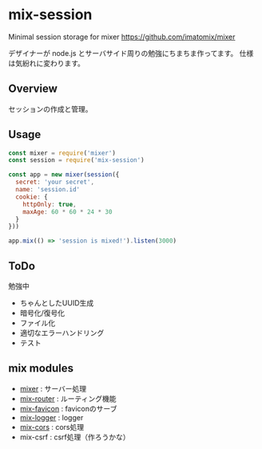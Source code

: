 # mix-session
Minimal session storage for mixer https://github.com/imatomix/mixer

デザイナーが node.js とサーバサイド周りの勉強にちまちま作ってます。
仕様は気紛れに変わります。

## Overview
セッションの作成と管理。

## Usage

```js
const mixer = require('mixer')
const session = require('mix-session')

const app = new mixer(session({
  secret: 'your secret',
  name: 'session.id'
  cookie: {
    httpOnly: true,
    maxAge: 60 * 60 * 24 * 30
  }
}))

app.mix(() => 'session is mixed!').listen(3000)
```

## ToDo
勉強中
- ちゃんとしたUUID生成
- 暗号化/復号化
- ファイル化
- 適切なエラーハンドリング
- テスト

## mix modules

- [mixer](https://github.com/imatomix/mixer) : サーバー処理
- [mix-router](https://github.com/imatomix/mix-router) : ルーティング機能
- [mix-favicon](https://github.com/imatomix/mix-favicon) : faviconのサーブ
- [mix-logger](https://github.com/imatomix/mix-logger) : logger
- [mix-cors](https://github.com/imatomix/mix-cors) : cors処理
- mix-csrf : csrf処理（作ろうかな）
